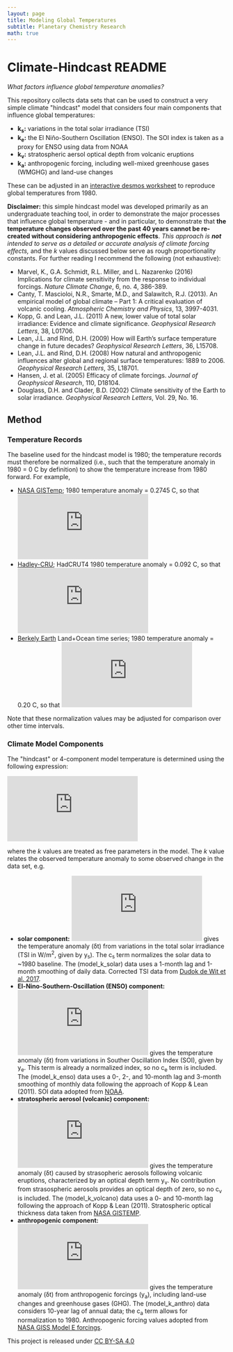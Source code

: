 ```yaml
---
layout: page
title: Modeling Global Temperatures
subtitle: Planetary Chemistry Research
math: true
---
```


# Climate-Hindcast README

*What factors influence global temperature anomalies?*

This repository collects data sets that can be used to construct a very simple climate "hindcast" model that considers four main components that influence global temperatures:

* **k<sub>s</sub>:** variations in the total solar irradiance (TSI)
* **k<sub>e</sub>:** the El Niño-Southern Oscillation (ENSO). The SOI index is taken as a proxy for ENSO using data from NOAA
* **k<sub>v</sub>:** stratospheric aersol optical depth from volcanic eruptions
* **k<sub>a</sub>:** anthropogenic forcing, including well-mixed greenhouse gases (WMGHG) and land-use changes

These can be adjusted in an [interactive desmos worksheet](https://www.desmos.com/calculator/dxg7zokoot) to reproduce global temperatures from 1980.

**Disclaimer:** this simple hindcast model was developed primarily as an undergraduate teaching tool, in order to demonstrate the major processes that influence global temperature - and in particular, to demonstrate that **the temperature changes observed over the past 40 years cannot be re-created without considering anthropogenic effects**. *This approach is **not** intended to serve as a detailed or accurate analysis of climate forcing effects,* and the *k* values discussed below serve as rough proportionality constants. For further reading I recommend the following (not exhaustive):

* Marvel, K., G.A. Schmidt, R.L. Miller, and L. Nazarenko (2016) Implications for climate sensitivity from the response to individual forcings. *Nature Climate Change*, 6, no. 4, 386-389.
* Canty, T. Mascioloi, N.R., Smarte, M.D., and Salawitch, R.J. (2013). An empirical model of global climate – Part 1: A critical evaluation of volcanic cooling. *Atmospheric Chemistry and Physics*, 13, 3997-4031.
* Kopp, G. and Lean, J.L. (2011) A new, lower value of total solar irradiance: Evidence and climate significance. *Geophysical Research Letters*, 38, L01706.
* Lean, J.L. and Rind, D.H. (2009) How will Earth’s surface temperature change in future decades? *Geophysical Research Letters*, 36, L15708.
* Lean, J.L. and Rind, D.H. (2008) How natural and anthropogenic influences alter global and regional surface temperatures: 1889 to 2006. *Geophysical Research Letters*, 35, L18701.
* Hansen, J. et al. (2005) Efficacy of climate forcings. *Journal of Geophysical Research*, 110, D18104.
* Douglass, D.H. and Clader, B.D. (2002) Climate sensitivity of the Earth to solar irradiance. *Geophysical Research Letters*, Vol. 29, No. 16.

## Method ##
### Temperature Records ###

The baseline used for the hindcast model is 1980; the temperature records must therefore be normalized (i.e., such that the temperature anomaly in 1980 = 0 C by definition) to show the temperature increase from 1980 forward. For example,

* [NASA GISTemp](https://data.giss.nasa.gov/gistemp/); 1980 temperature anomaly = 0.2745 C, so that ![equation](https://latex.codecogs.com/gif.latex?t_%7Bmodel%7D%20%3D%20t_%7B%7Brecord%7D%7D%20-%200.2745)
* [Hadley-CRU](https://www.metoffice.gov.uk/hadobs/hadcrut4/data/current/download.html#regional_series); HadCRUT4 1980 temperature anomaly = 0.092 C, so that ![equation](https://latex.codecogs.com/gif.latex?t_%7Bmodel%7D%20%3D%20t_%7B%7Brecord%7D%7D%20-%200.092)
* [Berkely Earth](http://berkeleyearth.org/data/) Land+Ocean time series; 1980 temperature anomaly = 0.20 C, so that ![equation](https://latex.codecogs.com/gif.latex?t_%7Bmodel%7D%20%3D%20t_%7B%7Brecord%7D%7D%20-%200.20)

Note that these normalization values may be adjusted for comparison over other time intervals.

### Climate Model Components ###

The "hindcast" or 4-component model temperature is determined using the following expression:

![equation](https://latex.codecogs.com/gif.latex?%5Cdelta%20t_%7Bmodel%7D%3Dk_%7Bs%7D%28y_%7Bs%7D&plus;c_%7Bs%7D%29&plus;k_%7Be%7D%28y_%7Be%7D%29&plus;k_%7Bv%7D%28y_%7Bv%7D%29&plus;k_a%28y_a&plus;c_a%29)

where the *k* values are treated as free parameters in the model. The *k* value relates the observed temperature anomaly to some observed change in the data set, e.g.

* **solar component:** ![equation](https://latex.codecogs.com/gif.latex?%5Cdelta%20t_%7Bs%7D%3Dk_%7Bs%7D%28y_%7Bs%7D&plus;c_s%29) gives the temperature anomaly (δt) from variations in the total solar irradiance (TSI in W/m<sup>2</sup>, given by y<sub>s</sub>). The c<sub>s</sub> term normalizes the solar data to ~1980 baseline. The (model_k_solar) data uses a 1-month lag and 1-month smoothing of daily data. Corrected TSI data from [Dudok de Wit et al. 2017](https://spot.colorado.edu/~koppg/TSI/Thierry_TSI_composite.txt).
* **El-Nino-Southern-Oscillation (ENSO) component:** ![equation](https://latex.codecogs.com/gif.latex?%5Cdelta%20t_%7Be%7D%3Dk_%7Be%7D%28y_%7Be%7D%29) gives the temperature anomaly (δt) from variations in Souther Oscillation Index (SOI), given by y<sub>e</sub>. This term is already a normalized index, so no c<sub>e</sub> term is included. The (model_k_enso) data uses a 0-, 2-, and 10-month lag and 3-month smoothing of monthly data following the approach of Kopp & Lean (2011). SOI data adopted from [NOAA](https://www.ncdc.noaa.gov/teleconnections/enso/indicators/soi/).
* **stratospheric aerosol (volcanic) component:** ![equation](https://latex.codecogs.com/gif.latex?%5Cdelta%20t_%7Bv%7D%3Dk_%7Bv%7D%28y_%7Bv%7D%29) gives the temperature anomaly (δt) caused by strasopheric aerosols following volcanic eruptions, characterized by an optical depth term y<sub>v</sub>. No contribution from strasospheric aerosols provides an optical depth of zero, so no c<sub>v</sub> is included. The (model_k_volcano) data uses a  0- and 10-month lag following the approach of Kopp & Lean (2011). Stratospheric optical thickness data taken from [NASA GISTEMP](https://data.giss.nasa.gov/modelforce/strataer/).
* **anthropogenic component:** ![equation](https://latex.codecogs.com/gif.latex?%5Cdelta%20t_%7Ba%7D%3Dk_%7Ba%7D%28y_%7Ba%7D&plus;c_a%29) gives the temperature anomaly (δt) from anthropogenic forcings (y<sub>a</sub>), including land-use changes and greenhouse gases (GHG). The (model_k_anthro) data considers 10-year lag of annual data; the c<sub>a</sub> term allows for normalization to 1980. Anthropogenic forcing values adopted from [NASA GISS Model E forcings](https://data.giss.nasa.gov/modelforce/).

This project is released under [CC BY-SA 4.0](https://creativecommons.org/licenses/by-sa/4.0/)

